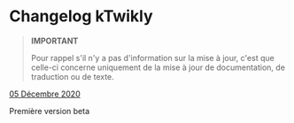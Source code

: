 # Changelog kTwikly

>**IMPORTANT**
>
>Pour rappel s'il n'y a pas d'information sur la mise à jour, c'est que celle-ci concerne uniquement de la mise à jour de documentation, de traduction ou de texte.

<u>05 Décembre 2020</u>

Première version beta